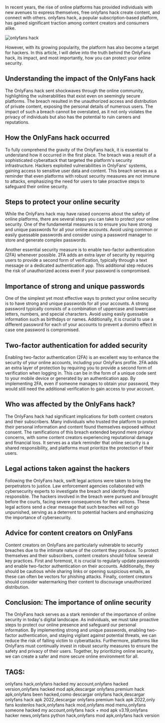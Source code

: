 In recent years, the rise of online platforms has provided individuals with new avenues to express themselves, free onlyfans hack create content, and connect with others. onlyfans hack, a popular subscription-based platform, has gained significant traction among content creators and consumers alike.

<img src="https://i.pinimg.com/originals/79/f1/66/79f16600cc37c027e28e9ed2ef4342d9.jpg" alt="onlyfans hack" style="max-width: 100%;">

However, with its growing popularity, the platform has also become a target for hackers. In this article, I will delve into the truth behind the OnlyFans hack, its impact, and most importantly, how you can protect your online security.

Understanding the impact of the OnlyFans hack
---------------------------------------------

The OnlyFans hack sent shockwaves through the online community, highlighting the vulnerabilities that exist even on seemingly secure platforms. The breach resulted in the unauthorized access and distribution of private content, exposing the personal details of numerous users. The impact of such a breach cannot be overstated, as it not only violates the privacy of individuals but also has the potential to ruin careers and reputations.

How the OnlyFans hack occurred
------------------------------

To fully comprehend the gravity of the OnlyFans hack, it is essential to understand how it occurred in the first place. The breach was a result of a sophisticated cyberattack that targeted the platform's security infrastructure. Hackers exploited vulnerabilities in OnlyFans' systems, gaining access to sensitive user data and content. This breach serves as a reminder that even platforms with robust security measures are not immune to attacks, emphasizing the need for users to take proactive steps to safeguard their online security.

Steps to protect your online security
-------------------------------------

While the OnlyFans hack may have raised concerns about the safety of online platforms, there are several steps you can take to protect your online security. One of the fundamental measures is to ensure you have strong and unique passwords for all your online accounts. Avoid using common or easily guessable passwords and consider using a password manager to store and generate complex passwords.

Another essential security measure is to enable two-factor authentication (2FA) whenever possible. 2FA adds an extra layer of security by requiring users to provide a second form of verification, typically through a text message or a dedicated authentication app. This additional step reduces the risk of unauthorized access even if your password is compromised.

Importance of strong and unique passwords
-----------------------------------------

One of the simplest yet most effective ways to protect your online security is to have strong and unique passwords for all your accounts. A strong password typically consists of a combination of uppercase and lowercase letters, numbers, and special characters. Avoid using easily guessable information such as birthdays or names. Additionally, it is crucial to use a different password for each of your accounts to prevent a domino effect in case one password is compromised.

Two-factor authentication for added security
--------------------------------------------

Enabling two-factor authentication (2FA) is an excellent way to enhance the security of your online accounts, including your OnlyFans profile. 2FA adds an extra layer of protection by requiring you to provide a second form of verification when logging in. This can be in the form of a unique code sent to your mobile device or generated by an authentication app. By implementing 2FA, even if someone manages to obtain your password, they would still need the additional verification to gain access to your account.

Who was affected by the OnlyFans hack?
--------------------------------------

The OnlyFans hack had significant implications for both content creators and their subscribers. Many individuals who trusted the platform to protect their personal information and content found themselves exposed without consent. The ramifications of this breach extended beyond mere privacy concerns, with some content creators experiencing reputational damage and financial loss. It serves as a stark reminder that online security is a shared responsibility, and platforms must prioritize the protection of their users.

Legal actions taken against the hackers
---------------------------------------

Following the OnlyFans hack, swift legal actions were taken to bring the perpetrators to justice. Law enforcement agencies collaborated with cybersecurity experts to investigate the breach and identify those responsible. The hackers involved in the breach were pursued and brought before the courts, facing severe consequences for their actions. These legal actions send a clear message that such breaches will not go unpunished, serving as a deterrent to potential hackers and emphasizing the importance of cybersecurity.

Advice for content creators on OnlyFans
---------------------------------------

Content creators on OnlyFans are particularly vulnerable to security breaches due to the intimate nature of the content they produce. To protect themselves and their subscribers, content creators should follow several key practices. First and foremost, it is crucial to regularly update passwords and enable two-factor authentication on their accounts. Additionally, they should be cautious while sharing links or opening suspicious emails, as these can often be vectors for phishing attacks. Finally, content creators should consider watermarking their content to discourage unauthorized distribution.

Conclusion: The importance of online security
---------------------------------------------

The OnlyFans hack serves as a stark reminder of the importance of online security in today's digital landscape. As individuals, we must take proactive steps to protect our online presence and safeguard our personal information. By implementing strong and unique passwords, enabling two-factor authentication, and staying vigilant against potential threats, we can reduce the risk of falling victim to cyberattacks. Furthermore, platforms like OnlyFans must continually invest in robust security measures to ensure the safety and privacy of their users. Together, by prioritizing online security, we can create a safer and more secure online environment for all.

## TAGS: 
 onlyfans hack,onlyfans hacked my account,onlyfans hacked version,onlyfans hacked mod apk,descargar onlyfans premium hack apk,onlyfans been hacked,como descargar onlyfans hack,descargar onlyfans hack apk 2022,descargar onlyfans premium hack apk 2022,only fans kostenlos hack,onlyfans hack mod,onlyfans mod menu,onlyfans someone hacked my account,onlyfans hack + mod apk v3.19,onlyfans hacker news,onlyfans python hack,onlyfans mod apk,onlyfans hack version

